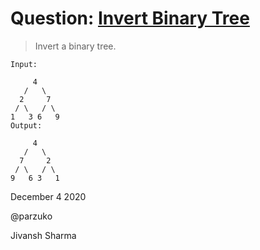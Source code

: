 # Question: [Invert Binary Tree](https://leetcode.com/problems/invert-binary-tree/)

> Invert a binary tree.

    Input:

         4
       /   \
      2     7
     / \   / \
    1   3 6   9
    Output:

         4
       /   \
      7     2
     / \   / \
    9   6 3   1

December 4 2020

@parzuko

Jivansh Sharma
